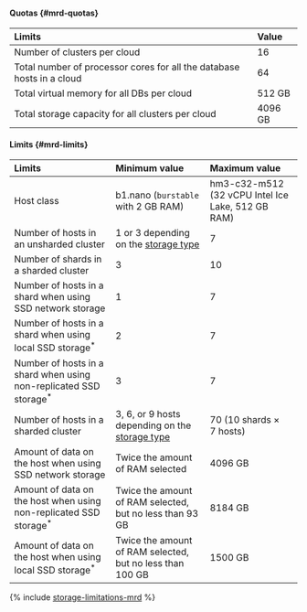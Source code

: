 #### Quotas {#mrd-quotas}

| Limits | Value |
| :------------------------------------------------------------------------------- | :--------- |
| Number of clusters per cloud | 16 |
| Total number of processor cores for all the database hosts in a cloud | 64 |
| Total virtual memory for all DBs per cloud | 512 GB |
| Total storage capacity for all clusters per cloud | 4096 GB |

#### Limits {#mrd-limits}


| Limits | Minimum value | Maximum value |
| :---------------------------------------------------------------------------------------------------------- | :-------------------------------------- | :-------------------------------------------------- |
| Host class | b1.nano (`burstable` with 2 GB RAM) | hm3-c32-m512 (32 vCPU Intel Ice Lake, 512 GB RAM) |
| Number of hosts in an unsharded cluster | 1 or 3 depending on the [storage type](../../managed-redis/concepts/storage.md#storage-type-selection) | 7 |
| Number of shards in a sharded cluster | 3 | 10 |
| Number of hosts in a shard when using SSD network storage | 1 | 7 |
| Number of hosts in a shard when using local SSD storage<sup>*</sup> | 2 | 7 |
| Number of hosts in a shard when using non-replicated SSD storage<sup>*</sup> | 3 | 7 |
| Number of hosts in a sharded cluster | 3, 6, or 9 hosts depending on the [storage type](../../managed-redis/concepts/storage.md#storage-type-selection) | 70 (10 shards × 7 hosts) |
| Amount of data on the host when using SSD network storage | Twice the amount of RAM selected | 4096 GB |
| Amount of data on the host when using non-replicated SSD storage<sup>*</sup> | Twice the amount of RAM selected, but no less than 93 GB | 8184 GB |
| Amount of data on the host when using local SSD storage<sup>*</sup> | Twice the amount of RAM selected, but no less than 100 GB | 1500 GB |

{% include [storage-limitations-mrd](./mrd/storage-limitations-note.md) %}

